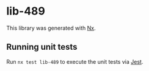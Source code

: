 # lib-489

This library was generated with [Nx](https://nx.dev).

## Running unit tests

Run `nx test lib-489` to execute the unit tests via [Jest](https://jestjs.io).
